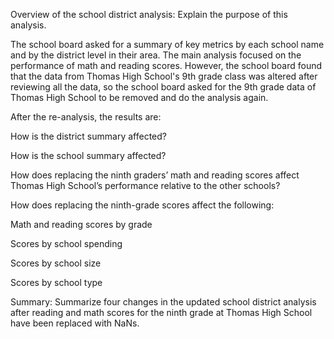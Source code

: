 Overview of the school district analysis: Explain the purpose of this analysis.

The school board asked for a summary of key metrics by each school name and by the district level in their area. The main analysis focused on the performance of math and reading scores. However, the school board found that the data from Thomas High School's 9th grade class was altered after reviewing all the data, so the school board asked for the 9th grade data of Thomas High School to be removed and do the analysis again.

After the re-analysis, the results are:

How is the district summary affected?




How is the school summary affected?




How does replacing the ninth graders’ math and reading scores affect Thomas High School’s performance relative to the other schools?




How does replacing the ninth-grade scores affect the following:




Math and reading scores by grade




Scores by school spending




Scores by school size




Scores by school type





Summary: Summarize four changes in the updated school district analysis after reading and math scores for the ninth grade at Thomas High School have been replaced with NaNs.






